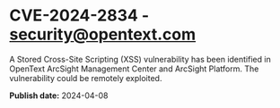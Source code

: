 # CVE-2024-2834 - security@opentext.com

A Stored Cross-Site Scripting (XSS) vulnerability has been identified in OpenText ArcSight Management Center and ArcSight Platform. The vulnerability could be remotely exploited.

**Publish date:** 2024-04-08
